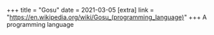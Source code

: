 +++
title = "Gosu"
date = 2021-03-05
[extra]
link = "https://en.wikipedia.org/wiki/Gosu_(programming_language)"
+++
A programming language

